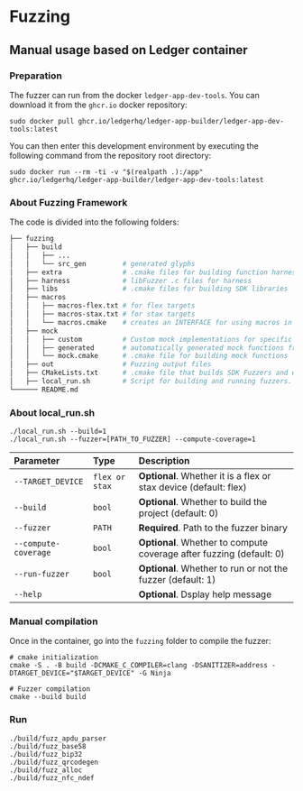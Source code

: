 # Fuzzing

## Manual usage based on Ledger container

### Preparation

The fuzzer can run from the docker `ledger-app-dev-tools`. You can download it from the `ghcr.io` docker repository:

```console
sudo docker pull ghcr.io/ledgerhq/ledger-app-builder/ledger-app-dev-tools:latest
```

You can then enter this development environment by executing the following command from the repository root directory:

```console
sudo docker run --rm -ti -v "$(realpath .):/app" ghcr.io/ledgerhq/ledger-app-builder/ledger-app-dev-tools:latest
```

### About Fuzzing Framework
The code is divided into the following folders:

```bash
├── fuzzing
│   ├── build
│   │   ├── ...
│   │   └── src_gen         # generated glyphs
│   ├── extra               # .cmake files for building function harness
│   ├── harness             # libFuzzer .c files for harness
│   ├── libs                # .cmake files for building SDK libraries
│   ├── macros
│   │   ├── macros-flex.txt # for flex targets
│   │   ├── macros-stax.txt # for stax targets
│   │   └── macros.cmake    # creates an INTERFACE for using macros in cmake targets
│   ├── mock
│   │   ├── custom          # Custom mock implementations for specific use cases (folder name must appear before 'generated' to override __weak__ functions)
│   │   ├── generated       # automatically generated mock functions from src/syscalls.c
│   │   └── mock.cmake      # .cmake file for building mock functions
│   ├── out                 # Fuzzing output files
│   ├── CMakeLists.txt      # .cmake file that builds SDK Fuzzers and exposes an INTERFACE for SDK libs for fuzzing APPs
│   ├── local_run.sh        # Script for building and running fuzzers.
└────── README.md

```

### About local_run.sh

```
./local_run.sh --build=1
./local_run.sh --fuzzer=[PATH_TO_FUZZER] --compute-coverage=1
```

| Parameter | Type     | Description                |
| :-------- | :------- | :------------------------- |
| `--TARGET_DEVICE` | `flex or stax` | **Optional**. Whether it is a flex or stax device (default: flex) |
| `--build` | `bool` | **Optional**. Whether to build the project (default: 0) |
| `--fuzzer` | `PATH` | **Required**. Path to the fuzzer binary |
| `--compute-coverage` | `bool` | **Optional**. Whether to compute coverage after fuzzing (default: 0) |
| `--run-fuzzer` | `bool` | **Optional**. Whether to run or not the fuzzer (default: 1) |
| `--help` |  | **Optional**. Dsplay help message |


### Manual compilation

Once in the container, go into the `fuzzing` folder to compile the fuzzer:

```console
# cmake initialization
cmake -S . -B build -DCMAKE_C_COMPILER=clang -DSANITIZER=address -DTARGET_DEVICE="$TARGET_DEVICE" -G Ninja

# Fuzzer compilation
cmake --build build
```

### Run

```console
./build/fuzz_apdu_parser
./build/fuzz_base58
./build/fuzz_bip32
./build/fuzz_qrcodegen
./build/fuzz_alloc
./build/fuzz_nfc_ndef
```
